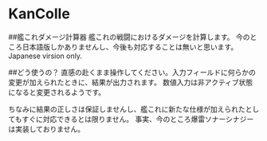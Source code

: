 KanColle
========

##艦これダメージ計算器
艦これの戦闘におけるダメージを計算します。
今のところ日本語版しかありませんし、今後も対応することは無いと思います。
Japanese virsion only.

##どう使うの？
直感の赴くまま操作してください。入力フィールドに何らかの変更が加えられたときに、結果が出力されます。
数値入力は非アクティブ状態になると変更されるようです。

ちなみに結果の正しさは保証しませんし、艦これに新たな仕様が加えられたとしてもすぐに対応できるとは限りません。
事実、今のところ爆雷ソナーシナジーは実装しておりません。


